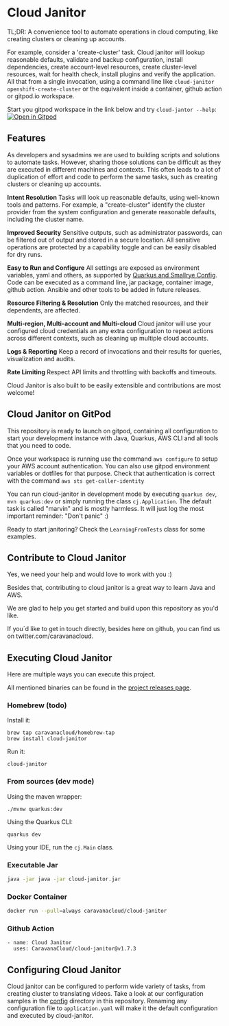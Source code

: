 # Cloud Janitor

TL;DR: A convenience tool to automate operations in cloud computing, like creating clusters or cleaning up accounts.

For example, consider a 'create-cluster' task. Cloud janitor will lookup reasonable defaults, validate and backup configuration,
install dependencies, create account-level resources, create cluster-level resources, wait for health check, install plugins and verify the application. 
All that from a single invocation, using a command line like `cloud-janitor openshift-create-cluster` or the equivalent inside a container, github action or gitpod.io workspace.

Start you gitpod workspace in the link below and try `cloud-jantor --help`:
[![Open in Gitpod](https://gitpod.io/button/open-in-gitpod.svg)](https://gitpod.io/#github.com/CaravanaCloud/cloud-janitor)

## Features

As developers and sysadmins we are used to building scripts and solutions to automate tasks. 
However, sharing those solutions can be difficult as they are executed in different machines and contexts.
This often leads to a lot of duplication of effort and code to perform the same tasks, such as creating clusters or cleaning up accounts.

**Intent Resolution**
Tasks will look up reasonable defaults, using well-known tools and patterns. 
For example, a "create-cluster" identify the cluster provider from the system configuration and generate reasonable defaults, including the cluster name. 

**Improved Security**
Sensitive outputs, such as administrator passwords, can be filtered out of output and stored in a secure location.
All sensitive operations are protected by a capability toggle and can be easily disabled for dry runs.

**Easy to Run and Configure**
All settings are exposed as environment variables, yaml and others, as supported by [Quarkus and Smallrye Config](https://quarkus.io/guides/config). Code can be executed as a command line, jar package, container image, github action. Ansible and other tools to be added in future releases.

**Resource Filtering & Resolution**
Only the matched resources, and their dependents, are affected.

**Multi-region, Multi-account and Multi-cloud**
Cloud janitor will use your configured cloud credentials an any extra configuration 
to repeat actions across different contexts, such as cleaning up multiple cloud accounts.

**Logs & Reporting**
Keep a record of invocations and their results for queries, visualization and audits.

**Rate Limiting**
Respect API limits and throttling with backoffs and timeouts.

Cloud Janitor is also built to be easily extensible and contributions are most welcome!

## Cloud Janitor on GitPod

This repository is ready to launch on gitpod, containing all configuration to start your development instance with Java, Quarkus, AWS CLI and all tools that you need to code.

Once your workspace is running use the command ```aws configure``` to setup your AWS account authentication. You can also use gitpod environment variables or dotfiles for that purpose. Check that authentication is correct with the command ```aws sts get-caller-identity```

You can run cloud-janitor in development mode by executing ```quarkus dev```, ```mvn quarkus:dev``` or simply running the class ```cj.Application```. The default task is called "marvin" and is mostly harmless. It will just log the most important reminder: "Don't panic" :) 

Ready to start janitoring? Check the ```LearningFromTests``` class for some examples.

## Contribute to Cloud Janitor

Yes, we need your help and would love to work with you :)

Besides that, contributing to cloud janitor is a great way to learn Java and AWS. 

We are glad to help you get started and build upon this repository as you'd like.

If you´d like to get in touch directly, besides here on github, you can find us on twitter.com/caravanacloud.

## Executing Cloud Janitor

Here are multiple ways you can execute this project. 

All mentioned binaries can be found in the [project releases page](https://github.com/CaravanaCloud/cloud-janitor/releases).

### Homebrew (todo)
Install it:
```
brew tap caravanacloud/homebrew-tap
brew install cloud-janitor
```
Run it:
```
cloud-janitor
```

### From sources (dev mode)
Using the maven wrapper:
```
./mvnw quarkus:dev
```
Using the Quarkus CLI:
```
quarkus dev
```
Using your IDE, run the `cj.Main` class.

### Executable Jar
```bash
java -jar java -jar cloud-janitor.jar
```

### Docker Container
```bash
docker run --pull=always caravanacloud/cloud-janitor 
```

### Github Action
```
- name: Cloud Janitor
  uses: CaravanaCloud/cloud-janitor@v1.7.3
```

## Configuring Cloud Janitor

Cloud janitor can be configured to perform wide variety of tasks, from creating cluster to translating videos.
Take a look at our configuration samples in the [config](./config) directory in this repository.
Renaming any configuration file to `application.yaml` will make it the default configuration and executed by cloud-janitor.


